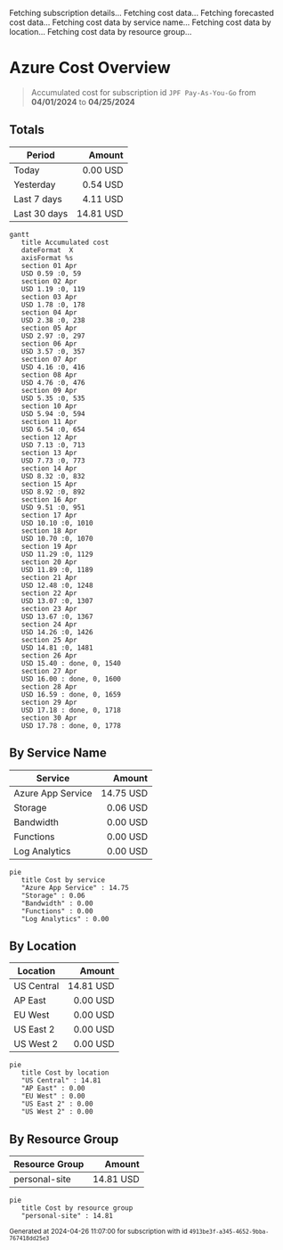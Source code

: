 Fetching subscription details...
Fetching cost data...
Fetching forecasted cost data...
Fetching cost data by service name...
Fetching cost data by location...
Fetching cost data by resource group...
# Azure Cost Overview

> Accumulated cost for subscription id `JPF Pay-As-You-Go` from **04/01/2024** to **04/25/2024**

## Totals

|Period|Amount|
|---|---:|
|Today|0.00 USD|
|Yesterday|0.54 USD|
|Last 7 days|4.11 USD|
|Last 30 days|14.81 USD|

```mermaid
gantt
   title Accumulated cost
   dateFormat  X
   axisFormat %s
   section 01 Apr
   USD 0.59 :0, 59
   section 02 Apr
   USD 1.19 :0, 119
   section 03 Apr
   USD 1.78 :0, 178
   section 04 Apr
   USD 2.38 :0, 238
   section 05 Apr
   USD 2.97 :0, 297
   section 06 Apr
   USD 3.57 :0, 357
   section 07 Apr
   USD 4.16 :0, 416
   section 08 Apr
   USD 4.76 :0, 476
   section 09 Apr
   USD 5.35 :0, 535
   section 10 Apr
   USD 5.94 :0, 594
   section 11 Apr
   USD 6.54 :0, 654
   section 12 Apr
   USD 7.13 :0, 713
   section 13 Apr
   USD 7.73 :0, 773
   section 14 Apr
   USD 8.32 :0, 832
   section 15 Apr
   USD 8.92 :0, 892
   section 16 Apr
   USD 9.51 :0, 951
   section 17 Apr
   USD 10.10 :0, 1010
   section 18 Apr
   USD 10.70 :0, 1070
   section 19 Apr
   USD 11.29 :0, 1129
   section 20 Apr
   USD 11.89 :0, 1189
   section 21 Apr
   USD 12.48 :0, 1248
   section 22 Apr
   USD 13.07 :0, 1307
   section 23 Apr
   USD 13.67 :0, 1367
   section 24 Apr
   USD 14.26 :0, 1426
   section 25 Apr
   USD 14.81 :0, 1481
   section 26 Apr
   USD 15.40 : done, 0, 1540
   section 27 Apr
   USD 16.00 : done, 0, 1600
   section 28 Apr
   USD 16.59 : done, 0, 1659
   section 29 Apr
   USD 17.18 : done, 0, 1718
   section 30 Apr
   USD 17.78 : done, 0, 1778
```

## By Service Name

|Service|Amount|
|---|---:|
|Azure App Service|14.75 USD|
|Storage|0.06 USD|
|Bandwidth|0.00 USD|
|Functions|0.00 USD|
|Log Analytics|0.00 USD|

```mermaid
pie
   title Cost by service
   "Azure App Service" : 14.75
   "Storage" : 0.06
   "Bandwidth" : 0.00
   "Functions" : 0.00
   "Log Analytics" : 0.00
```

## By Location

|Location|Amount|
|---|---:|
|US Central|14.81 USD|
|AP East|0.00 USD|
|EU West|0.00 USD|
|US East 2|0.00 USD|
|US West 2|0.00 USD|

```mermaid
pie
   title Cost by location
   "US Central" : 14.81
   "AP East" : 0.00
   "EU West" : 0.00
   "US East 2" : 0.00
   "US West 2" : 0.00
```

## By Resource Group

|Resource Group|Amount|
|---|---:|
|personal-site|14.81 USD|

```mermaid
pie
   title Cost by resource group
   "personal-site" : 14.81
```

<sup>Generated at 2024-04-26 11:07:00 for subscription with id `4913be3f-a345-4652-9bba-767418dd25e3`</sup>
